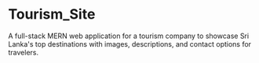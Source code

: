 # Tourism_Site
A full-stack MERN web application for a tourism company to showcase Sri Lanka's top destinations with images, descriptions, and contact options for travelers.
